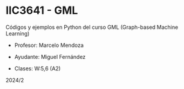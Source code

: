 # IIC3641 - GML
Códigos y ejemplos en Python del curso GML (Graph-based Machine Learning)

* Profesor: Marcelo Mendoza
* Ayudante: Miguel Fernández

* Clases: W:5,6 (A2)

2024/2

